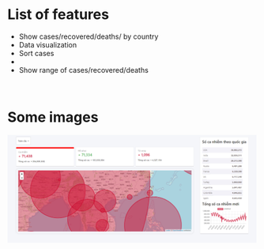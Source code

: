 <h1>List of features</h1>
<ul>
    <li>Show cases/recovered/deaths/ by country</li>
    <li>Data visualization</li>
    <li>Sort cases<li>
    <li>Show range of cases/recovered/deaths</li>
</ul>
</br>
<h1>Some images</h1>
<img src="/images/dashboard.PNG" alt="dasboard" />
